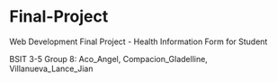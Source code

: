 # Final-Project
Web Development Final Project - Health Information Form for Student

BSIT 3-5 Group 8: Aco_Angel, Compacion_Gladelline, Villanueva_Lance_Jian
